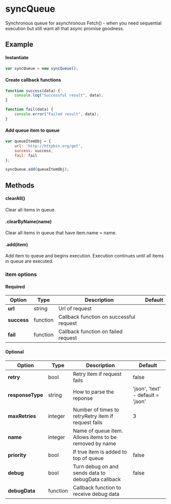 # syncQueue
Synchronous queue for asynchronous Fetch() - when you need sequential execution but still want all that async promise goodness.

## Example

#### Instantiate
```.js
var syncQueue = new syncQueue();
```
#### Create callback functions
```.js
function success(data) {
    console.log("Successful result", data);
}

function fail(data) {
    console.error("Failed result", data);
}
```
#### Add queue item to queue
```.js
var queueItemObj = {
    url: 'http://httpbin.org/get',
    success: success,
    fail: fail
};

syncQueue.add(queueItemObj); 
 ```
 ## Methods
 
 #### clearAll()
 Clear all items in queue.
 
 #### .clearByName(name)
 Clear all items in queue that have item.name = name.

 #### .add(item)
 Add item to queue and begins execution.  Execution continues until all items in queue are executed.
  
### item options

#### Required
| Option | Type | Description  | Default | 
| --- | --- | --- | --- |
| **url** | string | Url of request ||
| **success** | function | Callback function on successful request ||
| **fail** | function | Callback function on failed request ||

#### Optional
| Option | Type | Description  | Default | 
| --- | --- | --- | --- |
| **retry** | bool | Retry item if request fails | false |
| **responseType** | string | How to parse the reponse | 'json', 'text' - default = 'json' |
| **maxRetries** | integer | Number of times to retryRetry item if request fails | 3 |
| **name** | integer | Name of queue item.  Allows items to be removed by name | |
| **priority** | bool | If true item is added to top of queue | false |
| **debug** | bool | Turn debug on and sends data to debugData callback | false |
| **debugData** | function | Callback function to receive debug data |  |





